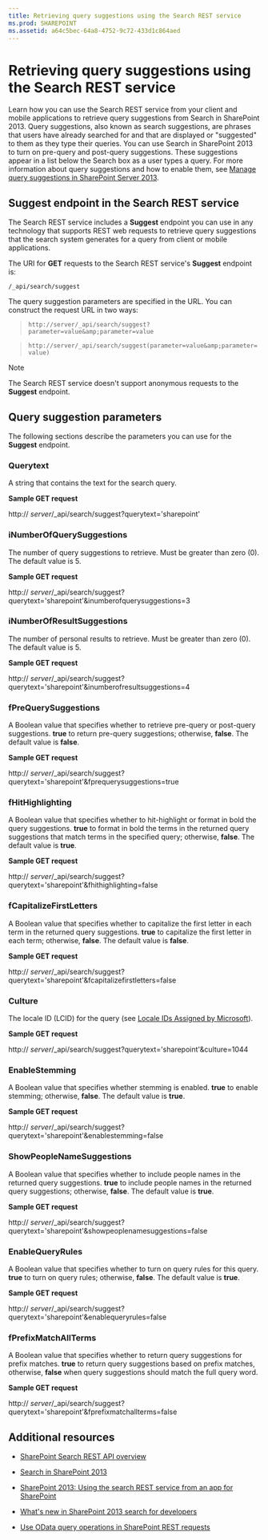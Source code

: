 ```yaml
---
title: Retrieving query suggestions using the Search REST service
ms.prod: SHAREPOINT
ms.assetid: a64c5bec-64a8-4752-9c72-433d1c864aed
---
```



# Retrieving query suggestions using the Search REST service
Learn how you can use the Search REST service from your client and mobile applications to retrieve query suggestions from Search in SharePoint 2013. 
Query suggestions, also known as search suggestions, are phrases that users have already searched for and that are displayed or "suggested" to them as they type their queries. You can use Search in SharePoint 2013 to turn on pre-query and post-query suggestions. These suggestions appear in a list below the Search box as a user types a query. For more information about query suggestions and how to enable them, see  [Manage query suggestions in SharePoint Server 2013](http://technet.microsoft.com/en-us/library/jj721441.aspx). 
  
    
    


## Suggest endpoint in the Search REST service
<a name="bk_SuggestEndpoint"> </a>

The Search REST service includes a **Suggest** endpoint you can use in any technology that supports REST web requests to retrieve query suggestions that the search system generates for a query from client or mobile applications.
  
    
    
The URI for **GET** requests to the Search REST service's **Suggest** endpoint is:
  
    
    
 `/_api/search/suggest`
  
    
    
The query suggestion parameters are specified in the URL. You can construct the request URL in two ways: 
  
    
    


  
    
    
>  `http://server/_api/search/suggest?parameter=value&amp;parameter=value`
    
  

  
    
    
>  `http://server/_api/search/suggest(parameter=value&amp;parameter=value)`
    
  

> [!NOTE]
> The Search REST service doesn't support anonymous requests to the **Suggest** endpoint.
  
    
    


## Query suggestion parameters
<a name="bk_SuggestParameters"> </a>

The following sections describe the parameters you can use for the **Suggest** endpoint.
  
    
    

### Querytext

A string that contains the text for the search query. 
  
    
    
 **Sample GET request**
  
    
    
http:// _server_/_api/search/suggest?querytext='sharepoint' 
  
    
    

### iNumberOfQuerySuggestions

The number of query suggestions to retrieve. Must be greater than zero (0). The default value is 5. 
  
    
    
 **Sample GET request**
  
    
    
http:// _server_/_api/search/suggest?querytext='sharepoint'&amp;inumberofquerysuggestions=3 
  
    
    

### iNumberOfResultSuggestions

The number of personal results to retrieve. Must be greater than zero (0). The default value is 5. 
  
    
    
 **Sample GET request**
  
    
    
http:// _server_/_api/search/suggest?querytext='sharepoint'&amp;inumberofresultsuggestions=4 
  
    
    

### fPreQuerySuggestions

A Boolean value that specifies whether to retrieve pre-query or post-query suggestions. **true** to return pre-query suggestions; otherwise, **false**. The default value is **false**. 
  
    
    
 **Sample GET request**
  
    
    
http:// _server_/_api/search/suggest?querytext='sharepoint'&amp;fprequerysuggestions=true 
  
    
    

### fHitHighlighting

A Boolean value that specifies whether to hit-highlight or format in bold the query suggestions. **true** to format in bold the terms in the returned query suggestions that match terms in the specified query; otherwise, **false**. The default value is **true**. 
  
    
    
 **Sample GET request**
  
    
    
http:// _server_/_api/search/suggest?querytext='sharepoint'&amp;fhithighlighting=false 
  
    
    

### fCapitalizeFirstLetters

A Boolean value that specifies whether to capitalize the first letter in each term in the returned query suggestions. **true** to capitalize the first letter in each term; otherwise, **false**. The default value is **false**. 
  
    
    
 **Sample GET request**
  
    
    
http:// _server_/_api/search/suggest?querytext='sharepoint'&amp;fcapitalizefirstletters=false 
  
    
    

### Culture

The locale ID (LCID) for the query (see  [Locale IDs Assigned by Microsoft](http://msdn.microsoft.com/en-us/goglobal/bb964664.aspx)). 
  
    
    
 **Sample GET request**
  
    
    
http:// _server_/_api/search/suggest?querytext='sharepoint'&amp;culture=1044 
  
    
    

### EnableStemming

A Boolean value that specifies whether stemming is enabled. **true** to enable stemming; otherwise, **false**. The default value is **true**. 
  
    
    
 **Sample GET request**
  
    
    
http:// _server_/_api/search/suggest?querytext='sharepoint'&amp;enablestemming=false 
  
    
    

### ShowPeopleNameSuggestions

A Boolean value that specifies whether to include people names in the returned query suggestions. **true** to include people names in the returned query suggestions; otherwise, **false**. The default value is **true**. 
  
    
    
 **Sample GET request**
  
    
    
http:// _server_/_api/search/suggest?querytext='sharepoint'&amp;showpeoplenamesuggestions=false 
  
    
    

### EnableQueryRules

A Boolean value that specifies whether to turn on query rules for this query. **true** to turn on query rules; otherwise, **false**. The default value is **true**. 
  
    
    
 **Sample GET request**
  
    
    
http:// _server_/_api/search/suggest?querytext='sharepoint'&amp;enablequeryrules=false 
  
    
    

### fPrefixMatchAllTerms

A Boolean value that specifies whether to return query suggestions for prefix matches. **true** to return query suggestions based on prefix matches, otherwise, **false** when query suggestions should match the full query word.
  
    
    
 **Sample GET request**
  
    
    
http:// _server_/_api/search/suggest?querytext='sharepoint'&amp;fprefixmatchallterms=false 
  
    
    

## Additional resources
<a name="bk_addresources"> </a>


-  [SharePoint Search REST API overview](sharepoint-search-rest-api-overview.md)
    
  
-  [Search in SharePoint 2013](search-in-sharepoint-2013.md)
    
  
-  [SharePoint 2013: Using the search REST service from an app for SharePoint](http://code.msdn.microsoft.com/sharepoint/SharePoint-2013-Perform-a-1bf3e87d)
    
  
-  [What's new in SharePoint 2013 search for developers](what-s-new-in-sharepoint-2013-search-for-developers.md)
    
  
-  [Use OData query operations in SharePoint REST requests](http://msdn.microsoft.com/library/d4b5c277-ed50-420c-8a9b-860342284b72%28Office.15%29.aspx)
    
  

  
    
    

